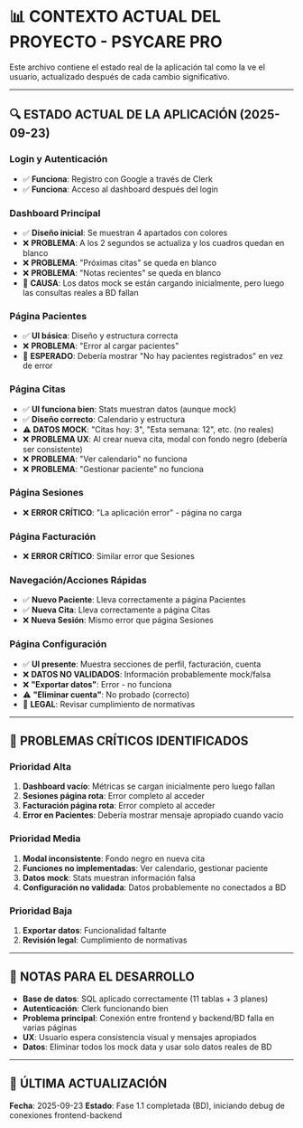 # 📊 CONTEXTO ACTUAL DEL PROYECTO - PSYCARE PRO

Este archivo contiene el estado real de la aplicación tal como la ve el usuario, actualizado después de cada cambio significativo.

---

## 🔍 ESTADO ACTUAL DE LA APLICACIÓN (2025-09-23)

### **Login y Autenticación**
- ✅ **Funciona**: Registro con Google a través de Clerk
- ✅ **Funciona**: Acceso al dashboard después del login

### **Dashboard Principal**
- ✅ **Diseño inicial**: Se muestran 4 apartados con colores
- ❌ **PROBLEMA**: A los 2 segundos se actualiza y los cuadros quedan en blanco
- ❌ **PROBLEMA**: "Próximas citas" se queda en blanco
- ❌ **PROBLEMA**: "Notas recientes" se queda en blanco
- 📝 **CAUSA**: Los datos mock se están cargando inicialmente, pero luego las consultas reales a BD fallan

### **Página Pacientes**
- ✅ **UI básica**: Diseño y estructura correcta
- ❌ **PROBLEMA**: "Error al cargar pacientes"
- 📝 **ESPERADO**: Debería mostrar "No hay pacientes registrados" en vez de error

### **Página Citas**
- ✅ **UI funciona bien**: Stats muestran datos (aunque mock)
- ✅ **Diseño correcto**: Calendario y estructura
- ⚠️ **DATOS MOCK**: "Citas hoy: 3", "Esta semana: 12", etc. (no reales)
- ❌ **PROBLEMA UX**: Al crear nueva cita, modal con fondo negro (debería ser consistente)
- ❌ **PROBLEMA**: "Ver calendario" no funciona
- ❌ **PROBLEMA**: "Gestionar paciente" no funciona

### **Página Sesiones**
- ❌ **ERROR CRÍTICO**: "La aplicación error" - página no carga

### **Página Facturación**
- ❌ **ERROR CRÍTICO**: Similar error que Sesiones

### **Navegación/Acciones Rápidas**
- ✅ **Nuevo Paciente**: Lleva correctamente a página Pacientes
- ✅ **Nueva Cita**: Lleva correctamente a página Citas
- ❌ **Nueva Sesión**: Mismo error que página Sesiones

### **Página Configuración**
- ✅ **UI presente**: Muestra secciones de perfil, facturación, cuenta
- ❌ **DATOS NO VALIDADOS**: Información probablemente mock/falsa
- ❌ **"Exportar datos"**: Error - no funciona
- ⚠️ **"Eliminar cuenta"**: No probado (correcto)
- 📝 **LEGAL**: Revisar cumplimiento de normativas

---

## 🚨 PROBLEMAS CRÍTICOS IDENTIFICADOS

### **Prioridad Alta**
1. **Dashboard vacío**: Métricas se cargan inicialmente pero luego fallan
2. **Sesiones página rota**: Error completo al acceder
3. **Facturación página rota**: Error completo al acceder
4. **Error en Pacientes**: Debería mostrar mensaje apropiado cuando vacío

### **Prioridad Media**
1. **Modal inconsistente**: Fondo negro en nueva cita
2. **Funciones no implementadas**: Ver calendario, gestionar paciente
3. **Datos mock**: Stats muestran información falsa
4. **Configuración no validada**: Datos probablemente no conectados a BD

### **Prioridad Baja**
1. **Exportar datos**: Funcionalidad faltante
2. **Revisión legal**: Cumplimiento de normativas

---

## 📝 NOTAS PARA EL DESARROLLO

- **Base de datos**: SQL aplicado correctamente (11 tablas + 3 planes)
- **Autenticación**: Clerk funcionando bien
- **Problema principal**: Conexión entre frontend y backend/BD falla en varias páginas
- **UX**: Usuario espera consistencia visual y mensajes apropiados
- **Datos**: Eliminar todos los mock data y usar solo datos reales de BD

---

## 🔄 ÚLTIMA ACTUALIZACIÓN
**Fecha**: 2025-09-23
**Estado**: Fase 1.1 completada (BD), iniciando debug de conexiones frontend-backend